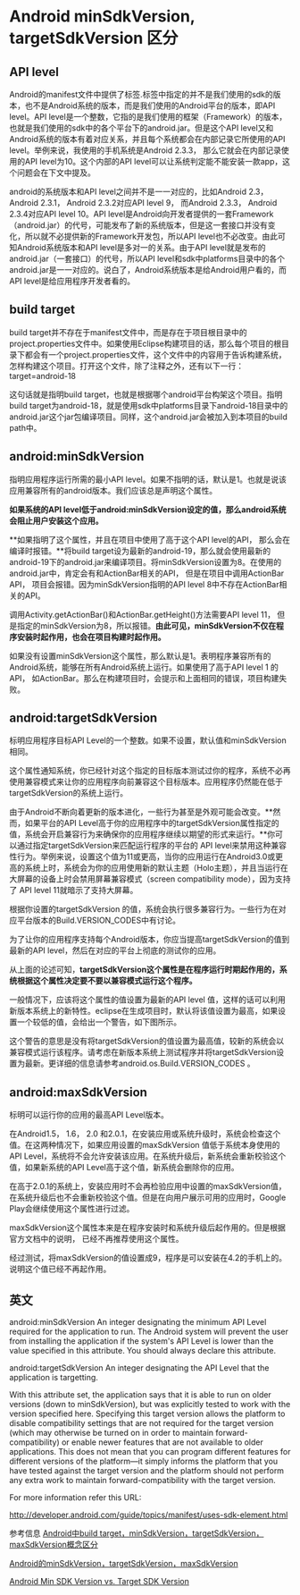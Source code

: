 # Android minSdkVersion, targetSdkVersion 区分

## API level

Android的manifest文件中提供了<uses-sdk>标签.标签<uses-sdk>中指定的并不是我们使用的sdk的版本，也不是Android系统的版本，而是我们使用的Android平台的版本，即API level。API level是一个整数，它指的是我们使用的框架（Framework）的版本，也就是我们使用的sdk中的各个平台下的android.jar。但是这个API level又和Android系统的版本有着对应关系，并且每个系统都会在内部记录它所使用的API level。举例来说，我使用的手机系统是Android 2.3.3， 那么它就会在内部记录使用的API level为10。这个内部的API level可以让系统判定能不能安装一款app，这个问题会在下文中提及。

android的系统版本和API level之间并不是一一对应的，比如Android 2.3， Android 2.3.1， Android 2.3.2对应API level 9， 而Android 2.3.3， Android 2.3.4对应API level 10。API level是Android向开发者提供的一套Framework（android.jar）的代号，可能发布了新的系统版本，但是这一套接口并没有变化，所以就不必提供新的Framework开发包，所以API level也不必改变。由此可知Android系统版本和API level是多对一的关系。由于API level就是发布的android.jar（一套接口）的代号，所以API level和sdk中platforms目录中的各个android.jar是一一对应的。说白了，Android系统版本是给Android用户看的，而API level是给应用程序开发者看的。

## build target

build target并不存在于manifest文件中，而是存在于项目根目录中的project.properties文件中。如果使用Eclipse构建项目的话，那么每个项目的根目录下都会有一个project.properties文件，这个文件中的内容用于告诉构建系统，怎样构建这个项目。打开这个文件，除了注释之外，还有以下一行：
target=android-18

这句话就是指明build target，也就是根据哪个android平台构架这个项目。指明build target为android-18，就是使用sdk中platforms目录下android-18目录中的android.jar这个jar包编译项目。同样，这个android.jar会被加入到本项目的build path中。

## android:minSdkVersion

指明应用程序运行所需的最小API level。如果不指明的话，默认是1。也就是说该应用兼容所有的android版本。我们应该总是声明这个属性。

**如果系统的API level低于android:minSdkVersion设定的值，那么android系统会阻止用户安装这个应用。**

**如果指明了这个属性，并且在项目中使用了高于这个API level的API， 那么会在编译时报错。**将build target设为最新的android-19，那么就会使用最新的android-19下的android.jar来编译项目。将minSdkVersion设置为8。在使用的android.jar中，肯定会有和ActionBar相关的API， 但是在项目中调用ActionBar API， 项目会报错。因为minSdkVersion指明的API level 8中不存在ActionBar相关的API。

调用Activity.getActionBar()和ActionBar.getHeight()方法需要API level 11， 但是指定的minSdkVersion为8，所以报错。**由此可见，minSdkVersion不仅在程序安装时起作用，也会在项目构建时起作用。**

如果没有设置minSdkVersion这个属性，那么默认是1。表明程序兼容所有的Android系统，能够在所有Android系统上运行。如果使用了高于API level 1 的API， 如ActionBar。那么在构建项目时，会提示和上面相同的错误，项目构建失败。

## android:targetSdkVersion

标明应用程序目标API Level的一个整数。如果不设置，默认值和minSdkVersion相同。

这个属性通知系统，你已经针对这个指定的目标版本测试过你的程序，系统不必再使用兼容模式来让你的应用程序向前兼容这个目标版本。应用程序仍然能在低于targetSdkVersion的系统上运行。

由于Android不断向着更新的版本进化，一些行为甚至是外观可能会改变。**然而，如果平台的API Level高于你的应用程序中的targetSdkVersion属性指定的值，系统会开启兼容行为来确保你的应用程序继续以期望的形式来运行。**你可以通过指定targetSdkVersion来匹配运行程序的平台的 API level来禁用这种兼容性行为。举例来说，设置这个值为11或更高，当你的应用运行在Android3.0或更高的系统上时，系统会为你的应用使用新的默认主题（Holo主题），并且当运行在大屏幕的设备上时会禁用屏幕兼容模式（screen compatibility mode），因为支持了 API level 11就暗示了支持大屏幕。

根据你设置的targetSdkVersion 的值，系统会执行很多兼容行为。一些行为在对应平台版本的Build.VERSION_CODES中有讨论。


为了让你的应用程序支持每个Android版本，你应当提高targetSdkVersion的值到最新的API level，然后在对应的平台上彻底的测试你的应用。

从上面的论述可知，**targetSdkVersion这个属性是在程序运行时期起作用的，系统根据这个属性决定要不要以兼容模式运行这个程序。**

一般情况下，应该将这个属性的值设置为最新的API level 值，这样的话可以利用新版本系统上的新特性。eclipse在生成项目时，默认将该值设置为最高，如果设置一个较低的值，会给出一个警告，如下图所示。



这个警告的意思是没有将targetSdkVersion的值设置为最高值，较新的系统会以兼容模式运行该程序。请考虑在新版本系统上测试程序并将targetSdkVersion设置为最新。更详细的信息请参考android.os.Build.VERSION_CODES 。

## android:maxSdkVersion

标明可以运行你的应用的最高API Level版本。

在Android1.5， 1.6， 2.0 和2.0.1，在安装应用或系统升级时，系统会检查这个值。在这两种情况下，如果应用设置的maxSdkVersion 值低于系统本身使用的API Level，系统将不会允许安装该应用。在系统升级后，新系统会重新校验这个值，如果新系统的API Level高于这个值，新系统会删除你的应用。

在高于2.0.1的系统上，安装应用时不会再检验应用中设置的maxSdkVersion值，在系统升级后也不会重新校验这个值。但是在向用户展示可用的应用时，Google Play会继续使用这个属性进行过滤。

maxSdkVersion这个属性本来是在程序安装时和系统升级后起作用的。但是根据官方文档中的说明， 已经不再推荐使用这个属性。

经过测试，将maxSdkVersion的值设置成9，程序是可以安装在4.2的手机上的。说明这个值已经不再起作用。


## 英文

android:minSdkVersion
An integer designating the minimum API Level required for the application to run. The Android system will prevent the user from installing the application if the system's API Level is lower than the value specified in this attribute. You should always declare this attribute.

android:targetSdkVersion
An integer designating the API Level that the application is targetting.

With this attribute set, the application says that it is able to run on older versions (down to minSdkVersion), but was explicitly tested to work with the version specified here. Specifying this target version allows the platform to disable compatibility settings that are not required for the target version (which may otherwise be turned on in order to maintain forward-compatibility) or enable newer features that are not available to older applications. This does not mean that you can program different features for different versions of the platform—it simply informs the platform that you have tested against the target version and the platform should not perform any extra work to maintain forward-compatibility with the target version.

For more information refer this URL:

http://developer.android.com/guide/topics/manifest/uses-sdk-element.html


参考信息 [Android中build target，minSdkVersion，targetSdkVersion，maxSdkVersion概念区分](http://blog.csdn.net/zhangjg_blog/article/details/17142395
)

[Android的minSdkVersion，targetSdkVersion，maxSdkVersion](http://blog.csdn.net/edisonlg/article/details/7855898)

[Android Min SDK Version vs. Target SDK Version](http://stackoverflow.com/questions/4568267/android-min-sdk-version-vs-target-sdk-version)